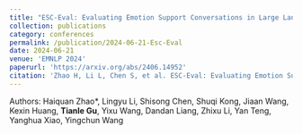 ```yaml
---
title: "ESC-Eval: Evaluating Emotion Support Conversations in Large Language Models"
collection: publications
category: conferences
permalink: /publication/2024-06-21-Esc-Eval
date: 2024-06-21
venue: 'EMNLP 2024'
paperurl: 'https://arxiv.org/abs/2406.14952'
citation: 'Zhao H, Li L, Chen S, et al. ESC-Eval: Evaluating Emotion Support Conversations in Large Language Models[J]. arXiv preprint arXiv:2406.14952, 2024.'
---
```

Authors: Haiquan Zhao*, Lingyu Li, Shisong Chen, Shuqi Kong, Jiaan Wang, Kexin Huang, **Tianle Gu**, Yixu Wang, Dandan Liang, Zhixu Li, Yan Teng, Yanghua Xiao, Yingchun Wang